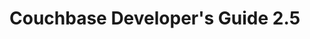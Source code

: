 <a id="couchbase-devguide-2-5"></a>

# Couchbase Developer's Guide 2.5

<a id="couchbase-introduction"></a>
